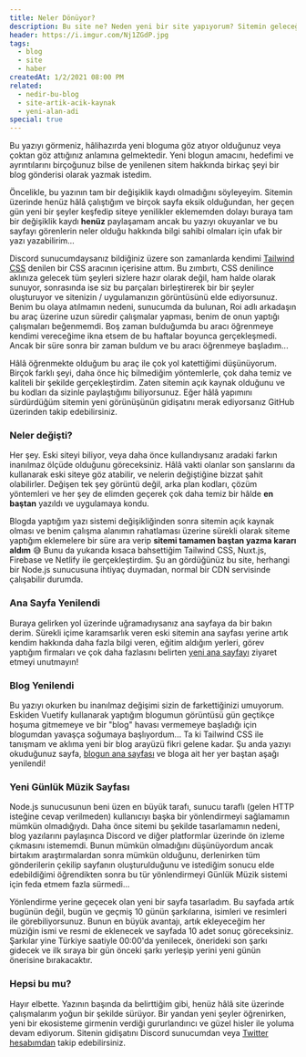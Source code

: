 ```yaml
---
title: Neler Dönüyor?
description: Bu site ne? Neden yeni bir site yapıyorum? Sitemin geleceği için ne gibi kararlar alacağım? Hepsini bu yazıda açıklıyorum!
header: https://i.imgur.com/Nj1ZGdP.jpg
tags:
  - blog
  - site
  - haber
createdAt: 1/2/2021 08:00 PM
related:
  - nedir-bu-blog
  - site-artik-acik-kaynak
  - yeni-alan-adi
special: true
---
```


Bu yazıyı görmeniz, hâlihazırda yeni bloguma göz atıyor olduğunuz veya çoktan göz attığınız anlamına gelmektedir. Yeni blogun amacını, hedefimi ve ayrıntılarını birçoğunuz bilse de yenilenen sitem hakkında birkaç şeyi bir blog gönderisi olarak yazmak istedim.

Öncelikle, bu yazının tam bir değişiklik kaydı olmadığını söyleyeyim. Sitemin üzerinde henüz hâlâ çalıştığım ve birçok sayfa eksik olduğundan, her geçen gün yeni bir şeyler keşfedip siteye yenilikler eklememden dolayı buraya tam bir değişiklik kaydı **henüz** paylaşamam ancak bu yazıyı okuyanlar ve bu sayfayı görenlerin neler olduğu hakkında bilgi sahibi olmaları için ufak bir yazı yazabilirim...

Discord sunucumdaysanız bildiğiniz üzere son zamanlarda kendimi [Tailwind CSS](https://tailwindcss.com) denilen bir CSS aracının içerisine attım. Bu zımbırtı, CSS denilince aklınıza gelecek tüm şeyleri sizlere hazır olarak değil, ham halde olarak sunuyor, sonrasında ise siz bu parçaları birleştirerek bir bir şeyler oluşturuyor ve sitenizin / uygulamanızın görüntüsünü elde ediyorsunuz. Benim bu olaya atılmamın nedeni, sunucumda da bulunan, Roi adlı arkadaşın bu araç üzerine uzun süredir çalışmalar yapması, benim de onun yaptığı çalışmaları beğenmemdi. Boş zaman bulduğumda bu aracı öğrenmeye kendimi vereceğime ikna etsem de bu haftalar boyunca gerçekleşmedi. Ancak bir süre sonra bir zaman buldum ve bu aracı öğrenmeye başladım...

Hâlâ öğrenmekte olduğum bu araç ile çok yol katettiğimi düşünüyorum. Birçok farklı şeyi, daha önce hiç bilmediğim yöntemlerle, çok daha temiz ve kaliteli bir şekilde gerçekleştirdim. Zaten sitemin açık kaynak olduğunu ve bu kodları da sizinle paylaştığımı biliyorsunuz. Eğer hâlâ yapımını sürdürdüğüm sitemin yeni görünüşünün gidişatını merak ediyorsanız GitHub üzerinden takip edebilirsiniz.

### Neler değişti?

Her şey. Eski siteyi biliyor, veya daha önce kullandıysanız aradaki farkın inanılmaz ölçüde olduğunu göreceksiniz. Hâlâ vakti olanlar son şanslarını da kullanarak eski siteye göz atabilir, ve nelerin değiştiğine bizzat şahit olabilirler. Değişen tek şey görüntü değil, arka plan kodları, çözüm yöntemleri ve her şey de elimden geçerek çok daha temiz bir hâlde **en baştan** yazıldı ve uygulamaya kondu.

Blogda yaptığım yazı sistemi değişikliğinden sonra sitemin açık kaynak olması ve benim çalışma alanımın rahatlaması üzerine sürekli olarak siteme yaptığım eklemelere bir süre ara verip **sitemi tamamen baştan yazma kararı aldım** 😅 Bunu da yukarıda kısaca bahsettiğim Tailwind CSS, Nuxt.js, Firebase ve Netlify ile gerçekleştirdim. Şu an gördüğünüz bu site, herhangi bir Node.js sunucusuna ihtiyaç duymadan, normal bir CDN servisinde çalışabilir durumda.

### Ana Sayfa Yenilendi

Buraya gelirken yol üzerinde uğramadıysanız ana sayfaya da bir bakın derim. Sürekli içime karamsarlık veren eski sitemin ana sayfası yerine artık kendim hakkında daha fazla bilgi veren, eğitim aldığım yerleri, görev yaptığım firmaları ve çok daha fazlasını belirten [yeni ana sayfayı](/) ziyaret etmeyi unutmayın!

### Blog Yenilendi

Bu yazıyı okurken bu inanılmaz değişimi sizin de farkettiğinizi umuyorum. Eskiden Vuetify kullanarak yaptığım blogumun görüntüsü gün geçtikçe hoşuma gitmemeye ve bir "blog" havası vermemeye başladığı için blogumdan yavaşça soğumaya başlıyordum... Ta ki Tailwind CSS ile tanışmam ve aklıma yeni bir blog arayüzü fikri gelene kadar. Şu anda yazıyı okuduğunuz sayfa, [blogun ana sayfası](/blog) ve bloga ait her yer baştan aşağı yenilendi!

### Yeni Günlük Müzik Sayfası

Node.js sunucusunun beni üzen en büyük tarafı, sunucu taraflı (gelen HTTP isteğine cevap verilmeden) kullanıcıyı başka bir yönlendirmeyi sağlamamın mümkün olmadığıydı. Daha önce sitemi bu şekilde tasarlamamın nedeni, blog yazılarını paylaşınca Discord ve diğer platformlar üzerinde ön izleme çıkmasını istememdi. Bunun mümkün olmadığını düşünüyordum ancak birtakım araştırmalardan sonra mümkün olduğunu, derlenirken tüm gönderilerin çekilip sayfanın oluşturulduğunu ve istediğim sonucu elde edebildiğimi öğrendikten sonra bu tür yönlendirmeyi Günlük Müzik sistemi için feda etmem fazla sürmedi...

Yönlendirme yerine geçecek olan yeni bir sayfa tasarladım. Bu sayfada artık bugünün değil, bugün ve geçmiş 10 günün şarkılarına, isimleri ve resimleri ile görebiliyorsunuz. Bunun en büyük avantajı, artık ekleyeceğim her müziğin ismi ve resmi de eklenecek ve sayfada 10 adet sonuç göreceksiniz. Şarkılar yine Türkiye saatiyle 00:00'da yenilecek, önerideki son şarkı gidecek ve ilk sıraya bir gün önceki şarkı yerleşip yerini yeni günün önerisine bırakacaktır.

### Hepsi bu mu?

Hayır elbette. Yazının başında da belirttiğim gibi, henüz hâlâ site üzerinde çalışmalarım yoğun bir şekilde sürüyor. Bir yandan yeni şeyler öğrenirken, yeni bir ekosisteme girmenin verdiği gururlandırıcı ve güzel hisler ile yoluma devam ediyorum. Sitenin gidişatını Discord sunucumdan veya [Twitter hesabımdan](https://twitter.com/eggsydev) takip edebilirsiniz.
